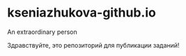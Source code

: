 # kseniazhukova-github.io
An extraordinary person

Здравствуйте, это репозиторий для публикации заданий!
